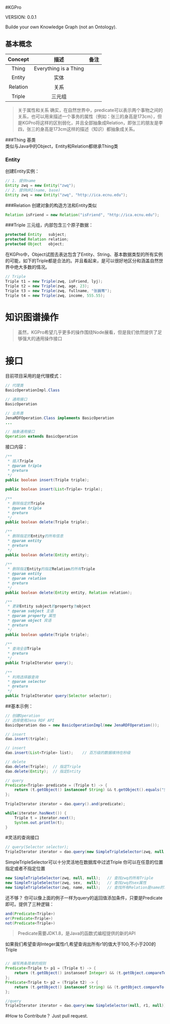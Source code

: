 #KGPro

VERSION: 0.0.1

Builde your own Knowledge Graph (not an Ontology).

## 基本概念
|Concept   |      描述             |      备注                |
|:--------:|:--------------------:|:------------------------|
|Thing     |Everything is a Thing |                         |
|Entity    |实体                   |                         |
|Relation  |关系                   |                         |
|Triple    |三元组                 |                         |

> 关于属性和关系
确实，在自然世界中，predicate可以表示两个事物之间的关系，也可以用来描述一个事务的属性（例如：张三的身高是173cm），但是KGPro将这样的区别弱化，并且全部抽象成Relation，即张三的朋友是李四，张三的身高是173cm这样的描述（知识）都抽象成关系。


###Thing
基类  
类似与Java中的Object，Entity和Relation都继承Thing类  

### Entity
创建Entity实例：

```Java
// 1. 提供name
Entity zwq = new Entity("zwq");
// 2. 提供URI(name, base)
Entity zwq = new Entity("zwq", "http://ica.ecnu.edu");
```

###Relation
创建对象的构造方法和Entity类似  
```Java
Relation isFriend = new Relation("isFriend", "http://ica.ecnu.edu");
```

###Triple
三元组，内部包含三个原子数据：
```Java
protected Entity   subject;
protected Relation relation;
protected Object   object;
```
在KGPro中，Object试图去表达包含了Entity、String、基本数据类型的所有实例的可能，如下的Triple都是合法的。并且看起来，是可以很好地区分和涵盖自然世界中绝大多数的情况。
```Java
// Triple
Triple t1 = new Triple(zwq, isFriend, lyj);
Triple t2 = new Triple(zwq, age, 23);
Triple t3 = new Triple(zwq, fullname, "张巍骞");
Triple t4 = new Triple(zwq, income, 555.55);
```

# 知识图谱操作

> 虽然，KGPro希望几乎更多的操作围绕Node展看，但是我们依然提供了足够强大的通用操作接口

# 接口
目前项目采用的是代理模式：
```Java
// 代理类
BasicOperationImpl.Class

// 通用接口
BasicOperation

// 业务类
JenaRDFOperation.Class implements BasicOperation
...

// 抽象通用接口
Operation extends BasicOperation
```

接口内容：
```Java
/**
 * 插入Triple
 * @param triple
 * @return
 */
public boolean insert(Triple triple);
	
public boolean insert(List<Triple> triple);
	
/**
 * 删除指定的Triple
 * @param triple
 * @return
 */
public boolean delete(Triple triple);

/**
 * 删除指定的Entity的所有信息
 * @param entity
 * @return
 */
public boolean delete(Entity entity);
	
/**
 * 删除指定Entity的指定Relation的所有Triple
 * @param entity
 * @param relation
 * @return
 */
public boolean delete(Entity entity, Relation relation);

/**
 * 更新Entity subject的property为object 
 * @param subject 主语
 * @param property 属性
 * @param object 宾语
 * @return
 */
public boolean update(Triple triple);
	
/**
 * 查询全部Triple
 * @return
 */
public TripleIterator query();
	
/**
 * 利用选择器查询
 * @param selector
 * @return
 */
public TripleIterator query(Selector selector);
```

##基本示例：
```Java
// 创建Operation
// 选择使用Jena RDF API
BasicOperation dao = new BasicOperationImpl(new JenaRDFOperation());

// insert
dao.insert(triple);

// insert
dao.insert(List<Triple> list);    // 百万级的数据维持在秒级

// delete
dao.delete(Triple);  // 指定Triple
dao.delete(Entity);  // 指定Entity

// query
Predicate<Triple> predicate = (Triple t) -> {
    return (t.getObject() instanceof String) && t.getObject().equals("男");
};
		
TripleIterator iterator = dao.query().and(predicate);

while(iterator.hasNext()) {
    Triple t = iterator.next();
    System.out.println(t);
}
```

#灵活的查询接口

```Java
// query(Selector selector);
TripleIterator iterator = dao.query(new SimpleTripleSelector(zwq, null, null));
```
SimpleTripleSelector可以十分灵活地在数据库中过滤Triple
你可以在任意的位置指定或者不指定位置
```Java
new SimpleTripleSelector(zwq, null, null);   // 查找zwq的所有Triple
new SimpleTripleSelector(zwq, sex,  null);   // 查找zwq的sex属性
new SimpleTripleSelector(zwq, name, null);   // 查找所有Relation是name的Triple
```

还不够？
你可以像上面的例子一样为query的返回值添加条件，只要是Predicate<Triple>即可。提供了三种逻辑：
```Java
and(Predicate<Triple>)
or(Predicate<Triple>)
not(Predicate<Triple>)
```

> Predicate需要JDK1.8，是Java的函数式编程提供的新的API

如果我们希望查询Integer属性r1,希望查询出所有r1的值大于100,不小于200的Triple
```Java

// 编写两条简单的规则
Predicate<Triple t> p1 = (Triple t) -> {
    return (t.getObject() instanseof Integer) && (t.getObject.compareTo(100) > 0);
};
Predicate<Triple t> p2 = (Triple t2) -> {
    return (t.getObject() instanceof String) && (t.getObject.compareTo(200) < 0);
};

//query
TripleIterator iterator = dao.query(new SimpleSelector(null, r1, null)).and(p1).and(p2);
```

#How to Contribute？
Just pull request.  